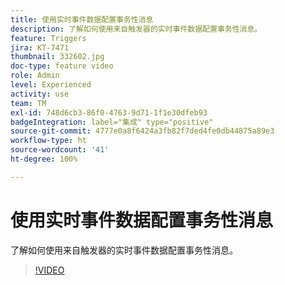```yaml
---
title: 使用实时事件数据配置事务性消息
description: 了解如何使用来自触发器的实时事件数据配置事务性消息。
feature: Triggers
jira: KT-7471
thumbnail: 332602.jpg
doc-type: feature video
role: Admin
level: Experienced
activity: use
team: TM
exl-id: 748d6cb3-86f0-4763-9d71-1f1e30dfeb93
badgeIntegration: label="集成" type="positive"
source-git-commit: 4777e0a8f6424a3fb82f7ded4fe0db44875a89e3
workflow-type: ht
source-wordcount: '41'
ht-degree: 100%

---
```


# 使用实时事件数据配置事务性消息

了解如何使用来自触发器的实时事件数据配置事务性消息。

>[!VIDEO](https://video.tv.adobe.com/v/332602?quality=12&learn=on)
